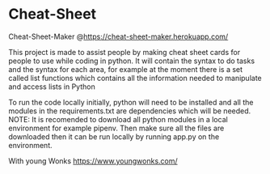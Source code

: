 # Cheat-Sheet

Cheat-Sheet-Maker  @https://cheat-sheet-maker.herokuapp.com/

This project is made to assist people by making cheat sheet cards for people to use while coding in python.
It will contain the syntax to do tasks and the syntax for each area, for example at the moment there is a set called list functions which contains all the information needed to manipulate and access lists in Python

To run the code locally initially, python will need to be installed and all the modules in the requirements.txt are dependencies which will be needed. NOTE: It is recomended to download all python modules in a local environment for example pipenv.
Then make sure all the files are downloaded then it can be run locally by running app.py on the environment.







With young Wonks https://www.youngwonks.com/

